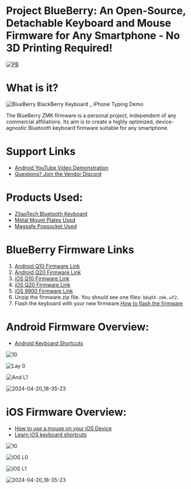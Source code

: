# Project BlueBerry: An Open-Source, Detachable Keyboard and Mouse Firmware for Any Smartphone - No 3D Printing Required!

[![PB](https://github.com/Drexel-Macintosh/BlueBerry_Q10/assets/88599898/5ad6ee8d-2283-4bd6-a32e-93378a7d4610)](https://www.youtube.com/watch?v=bnA4d6uEKS0)

# What is it?

![BlueBerry BlackBerry Keyboard _ iPhone Typing Demo](https://github.com/Drexel-Macintosh/BlueBerry_Q10/assets/88599898/c5f307bc-4441-454f-bf24-0455b30eec78)

The BlueBerry ZMK firmware is a personal project, independent of any commercial affiliations. Its aim is to create a highly optimized, device-agnostic Bluetooth keyboard firmware suitable for any smartphone.

# Support Links
- [Android YouTube Video Demonstration](https://www.youtube.com/watch?v=bnA4d6uEKS0)
- [Questions? Join the Vendor Discord](https://discord.gg/Vf3DPam5e6/)

# Products Used:
- [ZitaoTech Bluetooth Keyboard](https://www.tindie.com/stores/zitaotech/)
- [Metal Mount Plates Used](https://www.amazon.com/dp/B00O2HYV7K?psc=1&ref=ppx_yo2ov_dt_b_product_details )
- [Magsafe Popsocket Used](https://a.co/d/3kA9kbC)

# BlueBerry Firmware Links
1. [Android Q10 Firmware Link](https://github.com/Drexel-Macintosh/BlueBerry_Q10/actions/runs/8953964748/artifacts/1473578492)
2. [Android Q20 Firmware Link](https://github.com/Drexel-Macintosh/BlueBerry_Q20/actions/runs/8958183841/artifacts/1474312282)
4. [iOS Q10 Firmware Link](https://github.com/Drexel-Macintosh/BlueBerry_Q10/actions/runs/8954097735/artifacts/1473599447)
5. [iOS Q20 Firmware Link](https://github.com/Drexel-Macintosh/BlueBerry_Q20/actions/runs/8958206387/artifacts/1474314987)
6. [iOS 9900 Firmware Link](https://github.com/Drexel-Macintosh/BlueBerry_9900/actions/runs/8999289456/artifacts/1483449046)
7. Unzip the firmware.zip file. You should see one files: `bbqXX-zmk.uf2`.
8. Flash the keyboard with your new firmware.[How to flash the firmware](https://github.com/ZitaoTech/BB9900-USB_BLE_Keyboard?tab=readme-ov-file#-how-to-update-the-firmware---)

# Android Firmware Overview:

- [Android Keyboard Shortcuts](https://www.androidpolice.com/android-14-physical-keyboard-shortcuts-list/)

![10](https://github.com/Drexel-Macintosh/BlueBerry_Q10/assets/88599898/3cb2f34a-dedf-4d3e-8792-6abb80fc73c8)

![Lay 0](https://github.com/Drexel-Macintosh/BlueBerry_Q10/assets/88599898/b524cef3-1188-430c-b098-98e3d7de56c4)

![And L1](https://github.com/Drexel-Macintosh/BlueBerry_Q10/assets/88599898/8557339b-f1c8-4637-bcef-7ec5b6dbdfa7)

![2024-04-20_18-35-23](https://github.com/Drexel-Macintosh/BlueBerry_Q10/assets/88599898/70d6b2aa-5741-49b2-ac5e-207c464174ff)

# iOS Firmware Overview:

- [How to use a mouse on your iOS Device](https://support.apple.com/en-us/111775)
- [Learn iOS keyboard shortcuts](https://support.apple.com/en-us/102393)

![10](https://github.com/Drexel-Macintosh/BlueBerry_Q10/assets/88599898/3cb2f34a-dedf-4d3e-8792-6abb80fc73c8)

![iOS L0](https://github.com/Drexel-Macintosh/BlueBerry_Q10/assets/88599898/d9bc5d61-c896-4f48-a3d9-c43c6e8bb20b)

![iOS L1](https://github.com/Drexel-Macintosh/BlueBerry_Q10/assets/88599898/28a79331-b436-441e-8bd4-3ce69aabd036)

![2024-04-20_18-35-23](https://github.com/Drexel-Macintosh/BlueBerry_Q10/assets/88599898/70d6b2aa-5741-49b2-ac5e-207c464174ff)
